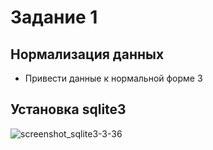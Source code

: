 # Задание 1

## Нормализация данных

- Привести данные к нормальной форме 3

## Установка sqlite3

![screenshot_sqlite3-3-36](https://user-images.githubusercontent.com/21124057/124230189-5b742080-db17-11eb-896b-7fa012451eb8.jpg)